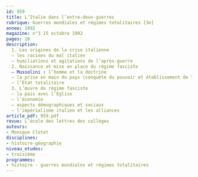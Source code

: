 ```yaml
---
id: 959
title: L’Italie dans l’entre-deux-guerres 
rubrique: Guerres mondiales et régimes totalitaires [3e]
annee: 1992
magazine: n°3 15 octobre 1992
pages: 10
description: 
  1. Les origines de la crise italienne
  – les racines du mal italien
  – humiliations et agitations de l’après-guerre
  2. Naissance et mise en place du régime fasciste
  – Mussolini : l’homme et la doctrine
  – la prise en main du pays (conquête du pouvoir et établissement de la dictature)
  – l’État totalitaire
  3. L’œuvre du régime fasciste
  – la paix avec l’Église
  – l’économie
  – aspects démographiques et sociaux
  – l’impérialisme italien et les alliances
article_pdf: 959.pdf
revue: L’école des lettres des collèges
auteurs:
- Monique Clotet
disciplines:
- histoire-géographie
niveau_etudes:
- troisième
programmes:
- histoire - guerres mondiales et régimes totalitaires
---
```

